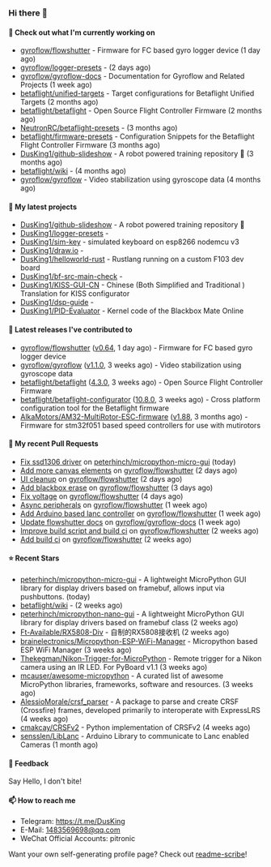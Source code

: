 ### Hi there 👋

#### 👷 Check out what I'm currently working on

- [gyroflow/flowshutter](https://github.com/gyroflow/flowshutter) - Firmware for FC based gyro logger device (1 day ago)
- [gyroflow/logger-presets](https://github.com/gyroflow/logger-presets) -  (2 days ago)
- [gyroflow/gyroflow-docs](https://github.com/gyroflow/gyroflow-docs) - Documentation for Gyroflow and Related Projects (1 week ago)
- [betaflight/unified-targets](https://github.com/betaflight/unified-targets) - Target configurations for Betaflight Unified Targets (2 months ago)
- [betaflight/betaflight](https://github.com/betaflight/betaflight) - Open Source Flight Controller Firmware (2 months ago)
- [NeutronRC/betaflight-presets](https://github.com/NeutronRC/betaflight-presets) -  (3 months ago)
- [betaflight/firmware-presets](https://github.com/betaflight/firmware-presets) - Configuration Snippets for the Betaflight Flight Controller Firmware (3 months ago)
- [DusKing1/github-slideshow](https://github.com/DusKing1/github-slideshow) - A robot powered training repository :robot: (3 months ago)
- [betaflight/wiki](https://github.com/betaflight/wiki) -  (4 months ago)
- [gyroflow/gyroflow](https://github.com/gyroflow/gyroflow) - Video stabilization using gyroscope data (4 months ago)

#### 🌱 My latest projects

- [DusKing1/github-slideshow](https://github.com/DusKing1/github-slideshow) - A robot powered training repository :robot:
- [DusKing1/logger-presets](https://github.com/DusKing1/logger-presets) - 
- [DusKing1/sim-key](https://github.com/DusKing1/sim-key) - simulated keyboard on esp8266 nodemcu v3
- [DusKing1/draw.io](https://github.com/DusKing1/draw.io) - 
- [DusKing1/helloworld-rust](https://github.com/DusKing1/helloworld-rust) - Rustlang running on a custom F103 dev board
- [DusKing1/bf-src-main-check](https://github.com/DusKing1/bf-src-main-check) - 
- [DusKing1/KISS-GUI-CN](https://github.com/DusKing1/KISS-GUI-CN) - Chinese (Both Simplified and Traditional ) Translation for KISS configurator
- [DusKing1/dsp-guide](https://github.com/DusKing1/dsp-guide) - 
- [DusKing1/PID-Evaluator](https://github.com/DusKing1/PID-Evaluator) - Kernel code of the Blackbox Mate Online

#### 🔭 Latest releases I've contributed to

- [gyroflow/flowshutter](https://github.com/gyroflow/flowshutter) ([v0.64](https://github.com/gyroflow/flowshutter/releases/tag/v0.64), 1 day ago) - Firmware for FC based gyro logger device
- [gyroflow/gyroflow](https://github.com/gyroflow/gyroflow) ([v1.1.0](https://github.com/gyroflow/gyroflow/releases/tag/v1.1.0), 3 weeks ago) - Video stabilization using gyroscope data
- [betaflight/betaflight](https://github.com/betaflight/betaflight) ([4.3.0](https://github.com/betaflight/betaflight/releases/tag/4.3.0), 3 weeks ago) - Open Source Flight Controller Firmware
- [betaflight/betaflight-configurator](https://github.com/betaflight/betaflight-configurator) ([10.8.0](https://github.com/betaflight/betaflight-configurator/releases/tag/10.8.0), 3 weeks ago) - Cross platform configuration tool for the Betaflight firmware
- [AlkaMotors/AM32-MultiRotor-ESC-firmware](https://github.com/AlkaMotors/AM32-MultiRotor-ESC-firmware) ([v1.88](https://github.com/AlkaMotors/AM32-MultiRotor-ESC-firmware/releases/tag/v1.88), 3 months ago) - Firmware for stm32f051 based speed controllers for use with mutirotors

#### 🔨 My recent Pull Requests

- [Fix ssd1306 driver](https://github.com/peterhinch/micropython-micro-gui/pull/16) on [peterhinch/micropython-micro-gui](https://github.com/peterhinch/micropython-micro-gui) (today)
- [Add more canvas elements](https://github.com/gyroflow/flowshutter/pull/145) on [gyroflow/flowshutter](https://github.com/gyroflow/flowshutter) (2 days ago)
- [UI cleanup](https://github.com/gyroflow/flowshutter/pull/144) on [gyroflow/flowshutter](https://github.com/gyroflow/flowshutter) (2 days ago)
- [Add blackbox erase](https://github.com/gyroflow/flowshutter/pull/143) on [gyroflow/flowshutter](https://github.com/gyroflow/flowshutter) (3 days ago)
- [Fix voltage](https://github.com/gyroflow/flowshutter/pull/142) on [gyroflow/flowshutter](https://github.com/gyroflow/flowshutter) (4 days ago)
- [Async peripherals](https://github.com/gyroflow/flowshutter/pull/140) on [gyroflow/flowshutter](https://github.com/gyroflow/flowshutter) (1 week ago)
- [Add Arduino based lanc controller](https://github.com/gyroflow/flowshutter/pull/139) on [gyroflow/flowshutter](https://github.com/gyroflow/flowshutter) (1 week ago)
- [Update flowshutter docs](https://github.com/gyroflow/gyroflow-docs/pull/11) on [gyroflow/gyroflow-docs](https://github.com/gyroflow/gyroflow-docs) (1 week ago)
- [Improve build script and build ci](https://github.com/gyroflow/flowshutter/pull/138) on [gyroflow/flowshutter](https://github.com/gyroflow/flowshutter) (2 weeks ago)
- [Add build ci](https://github.com/gyroflow/flowshutter/pull/137) on [gyroflow/flowshutter](https://github.com/gyroflow/flowshutter) (2 weeks ago)

#### ⭐ Recent Stars

- [peterhinch/micropython-micro-gui](https://github.com/peterhinch/micropython-micro-gui) - A lightweight MicroPython GUI library for display drivers based on framebuf, allows input via pushbuttons. (today)
- [betaflight/wiki](https://github.com/betaflight/wiki) -  (2 weeks ago)
- [peterhinch/micropython-nano-gui](https://github.com/peterhinch/micropython-nano-gui) - A lightweight MicroPython GUI library for display drivers based on framebuf class (2 weeks ago)
- [Ft-Available/RX5808-Div](https://github.com/Ft-Available/RX5808-Div) - 自制的RX5808接收机 (2 weeks ago)
- [brainelectronics/Micropython-ESP-WiFi-Manager](https://github.com/brainelectronics/Micropython-ESP-WiFi-Manager) - Micropython based ESP WiFi Manager (3 weeks ago)
- [Thekegman/Nikon-Trigger-for-MicroPython](https://github.com/Thekegman/Nikon-Trigger-for-MicroPython) - Remote trigger for a Nikon camera using an IR LED. For PyBoard v1.1 (3 weeks ago)
- [mcauser/awesome-micropython](https://github.com/mcauser/awesome-micropython) - A curated list of awesome MicroPython libraries, frameworks, software and resources. (3 weeks ago)
- [AlessioMorale/crsf_parser](https://github.com/AlessioMorale/crsf_parser) - A package to parse and create CRSF (Crossfire) frames, developed primarily to interoperate with ExpressLRS (4 weeks ago)
- [cmakcay/CRSFv2](https://github.com/cmakcay/CRSFv2) - Python implementation of CRSFv2 (4 weeks ago)
- [sensslen/LibLanc](https://github.com/sensslen/LibLanc) - Arduino Library to communicate to Lanc enabled Cameras (1 month ago)

#### 💬 Feedback

Say Hello, I don't bite!

#### 📫 How to reach me

- Telegram: https://t.me/DusKing
- E-Mail: 1483569698@qq.com
- WeChat Official Accounts: pitronic

Want your own self-generating profile page? Check out [readme-scribe](https://github.com/muesli/readme-scribe)!
